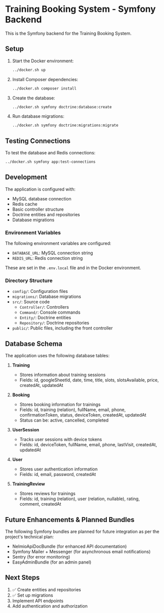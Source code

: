 # Training Booking System - Symfony Backend

This is the Symfony backend for the Training Booking System.

## Setup

1. Start the Docker environment:
   ```bash
   ../docker.sh up
   ```

2. Install Composer dependencies:
   ```bash
   ../docker.sh composer install
   ```

3. Create the database:
   ```bash
   ../docker.sh symfony doctrine:database:create
   ```

4. Run database migrations:
   ```bash
   ../docker.sh symfony doctrine:migrations:migrate
   ```

## Testing Connections

To test the database and Redis connections:

```bash
../docker.sh symfony app:test-connections
```

## Development

The application is configured with:

- MySQL database connection
- Redis cache
- Basic controller structure
- Doctrine entities and repositories
- Database migrations

### Environment Variables

The following environment variables are configured:

- `DATABASE_URL`: MySQL connection string
- `REDIS_URL`: Redis connection string

These are set in the `.env.local` file and in the Docker environment.

### Directory Structure

- `config/`: Configuration files
- `migrations/`: Database migrations
- `src/`: Source code
  - `Controller/`: Controllers
  - `Command/`: Console commands
  - `Entity/`: Doctrine entities
  - `Repository/`: Doctrine repositories
- `public/`: Public files, including the front controller

## Database Schema

The application uses the following database tables:

1. **Training**
   - Stores information about training sessions
   - Fields: id, googleSheetId, date, time, title, slots, slotsAvailable, price, createdAt, updatedAt

2. **Booking**
   - Stores booking information for trainings
   - Fields: id, training (relation), fullName, email, phone, confirmationToken, status, deviceToken, createdAt, updatedAt
   - Status can be: active, cancelled, completed

3. **UserSession**
   - Tracks user sessions with device tokens
   - Fields: id, deviceToken, fullName, email, phone, lastVisit, createdAt, updatedAt

4. **User**
   - Stores user authentication information
   - Fields: id, email, password, createdAt

5. **TrainingReview**
   - Stores reviews for trainings
   - Fields: id, training (relation), user (relation, nullable), rating, comment, createdAt

## Future Enhancements & Planned Bundles

The following Symfony bundles are planned for future integration as per the project's technical plan:
- NelmioApiDocBundle (for enhanced API documentation)
- Symfony Mailer + Messenger (for asynchronous email notifications)
- Sentry (for error monitoring)
- EasyAdminBundle (for an admin panel)

## Next Steps

1. ✅ Create entities and repositories
2. ✅ Set up migrations
3. Implement API endpoints
4. Add authentication and authorization